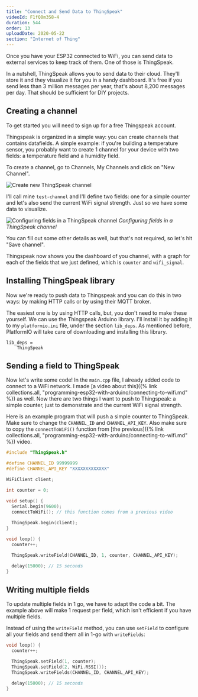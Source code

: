 ```yaml
---
title: "Connect and Send Data to ThingSpeak"
videoId: F1fQ8m3S8-4
duration: 544
order: 13
uploadDate: 2020-05-22
section: "Internet of Thing"
---
```


Once you have your ESP32 connected to WiFi, you can send data to external services to keep track of them. One of those is ThingSpeak.

In a nutshell, ThingSpeak allows you to send data to their cloud. They'll store it and they visualize it for you in a handy dashboard. It's free if you send less than 3 million messages per year, that's about 8,200 messages per day. That should be sufficient for DIY projects.

## Creating a channel
To get started you will need to sign up for a free Thingspeak account. 

Thingspeak is organized in a simple way: you can create channels that contains datafields. A simple example: if you're building a temperature sensor, you probably want to create 1 channel for your device with two fields: a temperature field and a humidity field.

To create a channel, go to Channels, My Channels and click on "New Channel".

![Create new ThingSpeak channel]({{page.url}}../images/thingspeak-create-channel.png)

I'll call mine `test-channel` and I'll define two fields: one for a simple counter and let's also send the current WiFi signal strength. Just so we have some data to visualize.

![Configuring fields in a ThingSpeak channel]({{page.url}}../images/thingspeak-channel-fields.png)
*Configuring fields in a ThingSpeak channel*

You can fill out some other details as well, but that's not required, so let's hit "Save channel". 

Thingspeak now shows you the dashboard of you channel, with a graph for each of the fields that we just defined, which is `counter` and `wifi_signal`.

## Installing ThingSpeak library
Now we're ready to push data to Thingspeak and you can do this in two ways: by making HTTP calls or by using their MQTT broker.

The easiest one is by using HTTP calls, but, you don't need to make these yourself. We can use the Thingspeak Arduino library. I'll install it by adding it to my `platformio.ini` file, under the section `lib_deps`. As mentioned before, PlatformIO will take care of downloading and installing this library.

```
lib_deps = 
	ThingSpeak
```

## Sending a field to ThingSpeak
Now let's write some code! In the `main.cpp` file, I already added code to connect to a WiFi network. I made [a video about this]({% link collections.all, "programming-esp32-with-arduino/connecting-to-wifi.md" %}) as well. Now there are two things I want to push to Thingspeak: a simple counter, just to demonstrate and the current WiFi signal strength.

Here is an example program that will push a simple counter to ThingSpeak. Make sure to change the `CHANNEL_ID` and `CHANNEL_API_KEY`. Also make sure to copy the `connectToWiFi()` function from [the previous]({% link collections.all, "programming-esp32-with-arduino/connecting-to-wifi.md" %}) video.

```cpp
#include "ThingSpeak.h"

#define CHANNEL_ID 99999999
#define CHANNEL_API_KEY "XXXXXXXXXXXXX"

WiFiClient client;

int counter = 0;

void setup() {
  Serial.begin(9600);
  connectToWiFi(); // this function comes from a previous video
  
  ThingSpeak.begin(client);
}

void loop() {
  counter++;

  ThingSpeak.writeField(CHANNEL_ID, 1, counter, CHANNEL_API_KEY);

  delay(15000); // 15 seconds
}
```

## Writing multiple fields
To update multiple fields in 1 go, we have to adapt the code a bit. The example above will make 1 request per field, which isn't efficient if you have multiple fields.

Instead of using the `writeField` method, you can use `setField` to configure all your fields and send them all in 1-go with `writeFields`:

```cpp
void loop() {
  counter++;

  ThingSpeak.setField(1, counter);
  ThingSpeak.setField(2, WiFi.RSSI());
  ThingSpeak.writeFields(CHANNEL_ID, CHANNEL_API_KEY);

  delay(15000); // 15 seconds
}
```